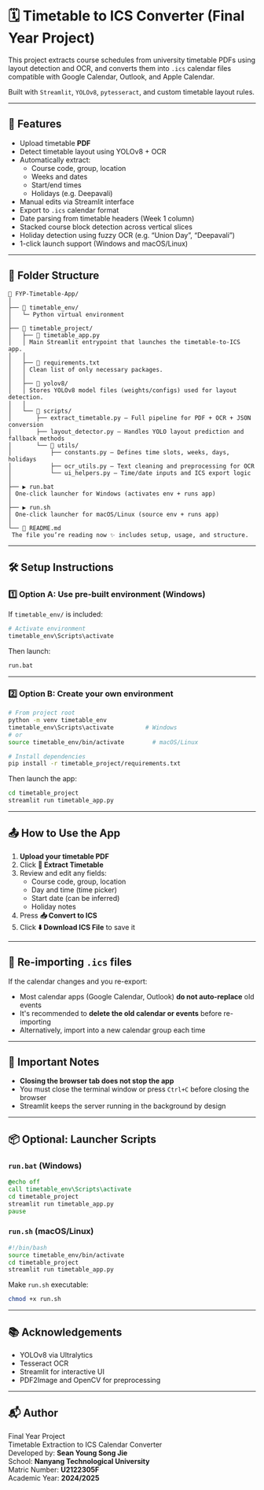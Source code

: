 
# 🗓️ Timetable to ICS Converter (Final Year Project)

This project extracts course schedules from university timetable PDFs using layout detection and OCR, and converts them into `.ics` calendar files compatible with Google Calendar, Outlook, and Apple Calendar.

Built with `Streamlit`, `YOLOv8`, `pytesseract`, and custom timetable layout rules.

---

## 🚀 Features

- Upload timetable **PDF**
- Detect timetable layout using YOLOv8 + OCR
- Automatically extract:
  - Course code, group, location
  - Weeks and dates
  - Start/end times
  - Holidays (e.g. Deepavali)
- Manual edits via Streamlit interface
- Export to `.ics` calendar format
- Date parsing from timetable headers (Week 1 column)
- Stacked course block detection across vertical slices
- Holiday detection using fuzzy OCR (e.g. “Union Day”, “Deepavali”)
- 1-click launch support (Windows and macOS/Linux)

---

## 🧱 Folder Structure
```
📁 FYP-Timetable-App/
│
├── 📁 timetable_env/ 
│   └─ Python virtual environment
│
├── 📁 timetable_project/  
│   ├── 🧠 timetable_app.py  
│   │ Main Streamlit entrypoint that launches the timetable-to-ICS app.
│   │
│   ├── 📄 requirements.txt  
│   │ Clean list of only necessary packages.
│   │
│   ├── 📁 yolov8/  
│   │ Stores YOLOv8 model files (weights/configs) used for layout detection.
│   │
│   └── 📁 scripts/  
│       ├── extract_timetable.py – Full pipeline for PDF + OCR + JSON conversion  
│       ├── layout_detector.py – Handles YOLO layout prediction and fallback methods  
│       └── 📁 utils/  
│           ├── constants.py – Defines time slots, weeks, days, holidays  
│           ├── ocr_utils.py – Text cleaning and preprocessing for OCR  
│           └── ui_helpers.py – Time/date inputs and ICS export logic
│
├── ▶️ run.bat  
│ One-click launcher for Windows (activates env + runs app)
│
├── ▶️ run.sh  
│ One-click launcher for macOS/Linux (source env + runs app)
│
└── 📘 README.md  
 The file you’re reading now ✨ includes setup, usage, and structure.
```
---

## 🛠️ Setup Instructions

### 1️⃣ Option A: Use pre-built environment (Windows)

If `timetable_env/` is included:

```bash
# Activate environment
timetable_env\Scripts\activate
```

Then launch:

```bash
run.bat
```

---

### 2️⃣ Option B: Create your own environment

```bash
# From project root
python -m venv timetable_env
timetable_env\Scripts\activate         # Windows
# or
source timetable_env/bin/activate        # macOS/Linux

# Install dependencies
pip install -r timetable_project/requirements.txt
```

Then launch the app:

```bash
cd timetable_project
streamlit run timetable_app.py
```

---

## 📤 How to Use the App

1. **Upload your timetable PDF**
2. Click **🧠 Extract Timetable**
3. Review and edit any fields:
   - Course code, group, location
   - Day and time (time picker)
   - Start date (can be inferred)
   - Holiday notes
4. Press **📥 Convert to ICS**
5. Click **⬇️ Download ICS File** to save it

---

## 🔁 Re-importing `.ics` files

If the calendar changes and you re-export:

- Most calendar apps (Google Calendar, Outlook) **do not auto-replace** old events
- It's recommended to **delete the old calendar or events** before re-importing
- Alternatively, import into a new calendar group each time

---

## 🛑 Important Notes

- **Closing the browser tab does not stop the app**
- You must close the terminal window or press `Ctrl+C` before closing the browser
- Streamlit keeps the server running in the background by design

---

## 📦 Optional: Launcher Scripts

### `run.bat` (Windows)

```bat
@echo off
call timetable_env\Scripts\activate
cd timetable_project
streamlit run timetable_app.py
pause
```

### `run.sh` (macOS/Linux)

```bash
#!/bin/bash
source timetable_env/bin/activate
cd timetable_project
streamlit run timetable_app.py
```

Make `run.sh` executable:

```bash
chmod +x run.sh
```

---

## 📚 Acknowledgements

- YOLOv8 via Ultralytics
- Tesseract OCR
- Streamlit for interactive UI
- PDF2Image and OpenCV for preprocessing

---

## 📬 Author

Final Year Project  
Timetable Extraction to ICS Calendar Converter  
Developed by: **Sean Young Song Jie**  
School: **Nanyang Technological University**  
Matric Number: **U2122305F**  
Academic Year: **2024/2025**  
